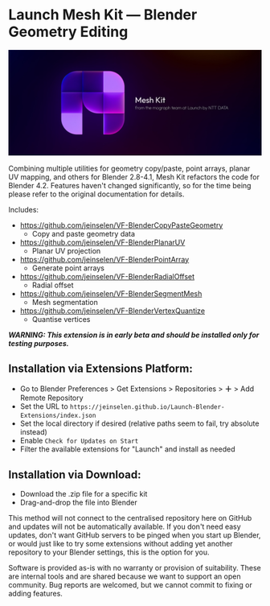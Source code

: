 # Launch Mesh Kit — Blender Geometry Editing

![3D render of an abstract M-shaped logo made up of blocks with some rounded corners in soft purple, text in the image reads Mesh Kit from the Mograph team at Launch by NTT DATA](images/MeshKit.jpg)

Combining multiple utilities for geometry copy/paste, point arrays, planar UV mapping, and others for Blender 2.8-4.1, Mesh Kit refactors the code for Blender 4.2. Features haven't changed significantly, so for the time being please refer to the original documentation for details.

Includes:

- https://github.com/jeinselen/VF-BlenderCopyPasteGeometry
	- Copy and paste geometry data
- https://github.com/jeinselen/VF-BlenderPlanarUV
	- Planar UV projection
- https://github.com/jeinselen/VF-BlenderPointArray
	- Generate point arrays
- https://github.com/jeinselen/VF-BlenderRadialOffset
	- Radial offset
- https://github.com/jeinselen/VF-BlenderSegmentMesh
	- Mesh segmentation
- https://github.com/jeinselen/VF-BlenderVertexQuantize
	- Quantise vertices



***WARNING: This extension is in early beta and should be installed only for testing purposes.***



## Installation via Extensions Platform:

- Go to Blender Preferences > Get Extensions > Repositories > **＋** > Add Remote Repository
- Set the URL to `https://jeinselen.github.io/Launch-Blender-Extensions/index.json`
- Set the local directory if desired (relative paths seem to fail, try absolute instead)
- Enable `Check for Updates on Start`
- Filter the available extensions for "Launch" and install as needed



## Installation via Download:

- Download the .zip file for a specific kit
- Drag-and-drop the file into Blender

This method will not connect to the centralised repository here on GitHub and updates will not be automatically available. If you don't need easy updates, don't want GitHub servers to be pinged when you start up Blender, or would just like to try some extensions without adding yet another repository to your Blender settings, this is the option for you.

Software is provided as-is with no warranty or provision of suitability. These are internal tools and are shared because we want to support an open community. Bug reports are welcomed, but we cannot commit to fixing or adding features.
